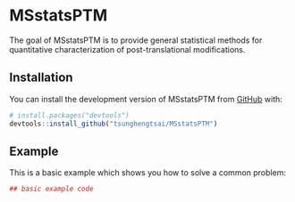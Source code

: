 # MSstatsPTM

The goal of MSstatsPTM is to provide general statistical methods for quantitative characterization of post-translational modifications. 

## Installation

You can install the development version of MSstatsPTM from [GitHub](https://github.com/) with:

``` r
# install.packages("devtools")
devtools::install_github("tsunghengtsai/MSstatsPTM")
```
## Example

This is a basic example which shows you how to solve a common problem:

``` r
## basic example code
```

